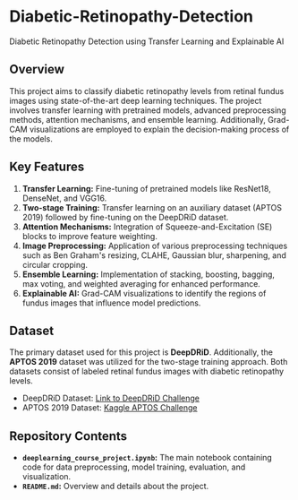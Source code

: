 # Diabetic-Retinopathy-Detection
Diabetic Retinopathy Detection using Transfer Learning and Explainable AI

## Overview

This project aims to classify diabetic retinopathy levels from retinal fundus images using state-of-the-art deep learning techniques. The project involves transfer learning with pretrained models, advanced preprocessing methods, attention mechanisms, and ensemble learning. Additionally, Grad-CAM visualizations are employed to explain the decision-making process of the models.

## Key Features

1. **Transfer Learning:** Fine-tuning of pretrained models like ResNet18, DenseNet, and VGG16.
2. **Two-stage Training:** Transfer learning on an auxiliary dataset (APTOS 2019) followed by fine-tuning on the DeepDRiD dataset.
3. **Attention Mechanisms:** Integration of Squeeze-and-Excitation (SE) blocks to improve feature weighting.
4. **Image Preprocessing:** Application of various preprocessing techniques such as Ben Graham's resizing, CLAHE, Gaussian blur, sharpening, and circular cropping.
5. **Ensemble Learning:** Implementation of stacking, boosting, bagging, max voting, and weighted averaging for enhanced performance.
6. **Explainable AI:** Grad-CAM visualizations to identify the regions of fundus images that influence model predictions.

## Dataset

The primary dataset used for this project is **DeepDRiD**. Additionally, the **APTOS 2019** dataset was utilized for the two-stage training approach. Both datasets consist of labeled retinal fundus images with diabetic retinopathy levels.

- DeepDRiD Dataset: [Link to DeepDRiD Challenge](https://www.sciencedirect.com/science/article/pii/S2666389922001040)
- APTOS 2019 Dataset: [Kaggle APTOS Challenge](https://www.kaggle.com/c/aptos2019-blindness-detection/overview)

## Repository Contents

- **`deeplearning_course_project.ipynb`:** The main notebook containing code for data preprocessing, model training, evaluation, and visualization.
- **`README.md`:** Overview and details about the project.
